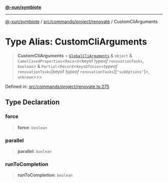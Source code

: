 [**@-xun/symbiote**](../../../../../README.md)

***

[@-xun/symbiote](../../../../../README.md) / [src/commands/project/renovate](../README.md) / CustomCliArguments

# Type Alias: CustomCliArguments

> **CustomCliArguments** = [`GlobalCliArguments`](../../../../configure/type-aliases/GlobalCliArguments.md) & `object` & `CamelCasedProperties`\<`Record`\<keyof *typeof* `renovationTasks`, `boolean`\> & `Partial`\<`Record`\<`KeysOfUnion`\<*typeof* `renovationTasks`\[keyof *typeof* `renovationTasks`\]\[`"subOptions"`\]\>, `unknown`\>\>\>

Defined in: [src/commands/project/renovate.ts:275](https://github.com/Xunnamius/symbiote/blob/5baec034070630bef8d87e6af86e863ce8273a75/src/commands/project/renovate.ts#L275)

## Type Declaration

### force

> **force**: `boolean`

### parallel

> **parallel**: `boolean`

### runToCompletion

> **runToCompletion**: `boolean`

